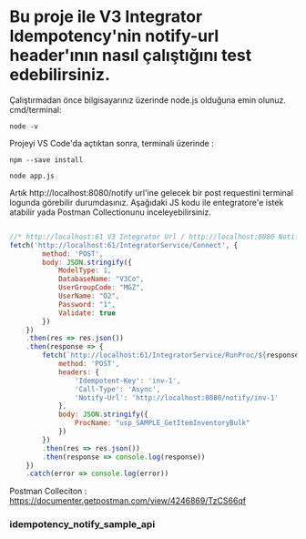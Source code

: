 # Bu proje ile V3 Integrator Idempotency'nin notify-url header'ının nasıl çalıştığını test edebilirsiniz.

Çalıştırmadan önce bilgisayarınız üzerinde node.js olduğuna emin olunuz. cmd/terminal: 

`node -v`

Projeyi VS Code'da açtıktan sonra, terminali üzerinde :

`npm --save install`

`node app.js`

Artık http://localhost:8080/notify url'ine gelecek bir post requestini terminal logunda görebilir durumdasınız. Aşağıdaki JS kodu ile entegratore'e istek atabilir yada Postman Collectionunu inceleyebilirsiniz.

```javascript

//* http://localhost:61 V3 Integrator Url / http://localhost:8080 Notify Url
fetch('http://localhost:61/IntegratorService/Connect', {
        method: 'POST',
        body: JSON.stringify({
            ModelType: 1,
            DatabaseName: "V3Co",
            UserGroupCode: "MGZ",
            UserName: "O2",
            Password: "1",
            Validate: true
        })
    })
    .then(res => res.json())
    .then(response => {
        fetch(`http://localhost:61/IntegratorService/RunProc/${response['Token']}`, {
            method: 'POST',
            headers: {
                'Idempotent-Key': 'inv-1',
                'Call-Type': 'Async',
                'Notify-Url': 'http://localhost:8080/notify/inv-1'
            },
            body: JSON.stringify({
                ProcName: "usp_SAMPLE_GetItemInventoryBulk"
            })
        })
        .then(res => res.json())
        .then(response => console.log(response))
    })
    .catch(error => console.log(error))

```

Postman Colleciton : https://documenter.getpostman.com/view/4246869/TzCS66qf

### idempotency_notify_sample_api


